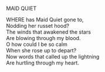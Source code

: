 MAID QUIET  
  
WHERE has Maid Quiet gone to,  
Nodding her russet hood?  
The winds that awakened the stars  
Are blowing through my blood.  
O how could I be so calm  
When she rose up to depart?  
Now words that called up the lightning  
Are hurtling through my heart.  
